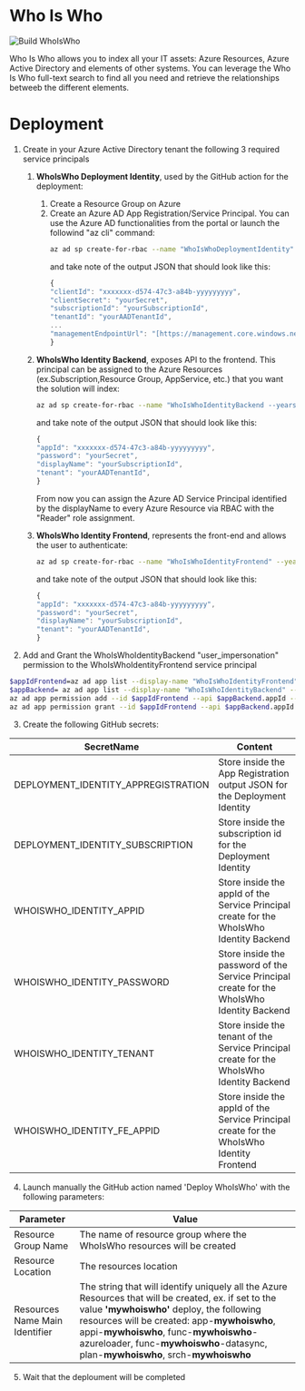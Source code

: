 # Who Is Who
![Build WhoIsWho](https://github.com/nicolgit/whoiswho/workflows/Build%20WhoIsWho/badge.svg)

Who Is Who allows you to index all your IT assets: Azure Resources, Azure Active Directory and elements of other systems.
You can leverage the Who Is Who full-text search to find all you need and retrieve the relationships betweeb the different elements.

# Deployment

 1. Create in your Azure Active Directory tenant the following 3 required service principals
	 1. **WhoIsWho Deployment Identity**, used by the GitHub action for the deployment:	 
		 1. Create a Resource Group on Azure
	    2. Create an Azure AD App Registration/Service Principal. You can use the Azure AD functionalities from the portal or launch the followind "az cli" command:
			``` bash
			az ad sp create-for-rbac --name "WhoIsWhoDeploymentIdentity" --role contributor --scopes /subscriptions/{subscriptionID}/resourceGroups/{resourceGroupName} --sdk-auth
			```
			 and take note of the output JSON that should look like this:
			``` javascript
			{
			"clientId": "xxxxxxx-d574-47c3-a84b-yyyyyyyyy",
			"clientSecret": "yourSecret",
			"subscriptionId": "yourSubscriptionId",
			"tenantId": "yourAADTenantId",
			...
			"managementEndpointUrl": "[https://management.core.windows.net/](https://management.core.windows.net/)"
			}
			```
	 
	 2. **WhoIsWho Identity Backend**, exposes API to the frontend. This principal can be assigned to the Azure Resources (ex.Subscription,Resource Group, AppService, etc.) that you want the solution will index:
		``` bash
		az ad sp create-for-rbac --name "WhoIsWhoIdentityBackend --years {numberOfTheYearOfExpirationForGeneratedPassword} --skip-assignment
		``` 
		and take note of the output JSON that should look like this:
		``` javascript
		{
		"appId": "xxxxxxx-d574-47c3-a84b-yyyyyyyyy",
		"password": "yourSecret",
		"displayName": "yourSubscriptionId",
		"tenant": "yourAADTenantId",
		}
		``` 
		From now you can assign the Azure AD Service Principal identified by the displayName to every Azure Resource via RBAC with the "Reader" role assignment. 
	 3. **WhoIsWho Identity Frontend**, represents the front-end and allows the user to authenticate:
		``` bash
		az ad sp create-for-rbac --name "WhoIsWhoIdentityFrontend" --years {numberOfTheYearOfExpirationForGeneratedPassword} --skip-assignment
		``` 
		and take note of the output JSON that should look like this:
		``` javascript
		{
		"appId": "xxxxxxx-d574-47c3-a84b-yyyyyyyyy",
		"password": "yourSecret",
		"displayName": "yourSubscriptionId",
		"tenant": "yourAADTenantId",
		}
		``` 
2. Add and Grant the WhoIsWhoIdentityBackend "user_impersonation" permission to the WhoIsWhoIdentityFrontend service principal
``` bash
$appIdFrontend=az ad app list --display-name "WhoIsWhoIdentityFrontend" --query "[0].appId"
$appBackend= az ad app list --display-name "WhoIsWhoIdentityBackend" --query "{appId:[0].appId,permissionId:[0].oauth2Permissions[?value=='user_impersonation'] | [0].id}" | ConvertFrom-Json
az ad app permission add --id $appIdFrontend --api $appBackend.appId --api-permissions "$(${appBackend}.permissionId)=Scope"
az ad app permission grant --id $appIdFrontend --api $appBackend.appId
``` 

3. Create the following GitHub secrets:

| SecretName| Content |
| --- | --- |
| DEPLOYMENT_IDENTITY_APPREGISTRATION | Store inside the App Registration output JSON for the Deployment Identity |
| DEPLOYMENT_IDENTITY_SUBSCRIPTION | Store inside the subscription id for the Deployment Identity |
| WHOISWHO_IDENTITY_APPID | Store inside the appId of the Service Principal create for the WhoIsWho Identity Backend |
| WHOISWHO_IDENTITY_PASSWORD | Store inside the password of the Service Principal create for the WhoIsWho Identity Backend |
| WHOISWHO_IDENTITY_TENANT |  Store inside the tenant of the Service Principal create for the WhoIsWho Identity Backend |
| WHOISWHO_IDENTITY_FE_APPID | Store inside the appId of the Service Principal create for the WhoIsWho Identity Frontend |

4. Launch manually the GitHub action named 'Deploy WhoIsWho' with the following parameters:

|                            Parameter                                      | Value |
| --- | --- |
| Resource Group Name | The name of resource group where the WhoIsWho resources will be created|
| Resource Location | The resources location |
| Resources Name Main Identifier | The string that will identify uniquely all the Azure Resources that will be created, ex. if set to the value **'mywhoiswho'** deploy, the following resources will be created: app-**mywhoiswho**, appi-**mywhoiswho**, func-**mywhoiswho**-azureloader, func-**mywhoiswho**-datasync, plan-**mywhoiswho**, srch-**mywhoiswho**|

5. Wait that the deploument will be completed
